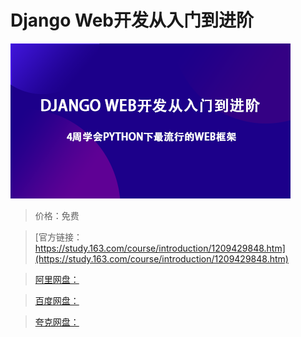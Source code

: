 # Django Web开发从入门到进阶

![img](../../../assets/study163/free/990ba30cac0d435aa653132805c456a7.png)

> 价格：免费

> [官方链接：https://study.163.com/course/introduction/1209429848.htm](https://study.163.com/course/introduction/1209429848.htm)

> [阿里网盘：]()

> [百度网盘：]()

> [夸克网盘：]()
